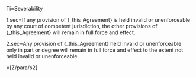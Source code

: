 Ti=Severability

1.sec=If any provision of {_this_Agreement} is held invalid or unenforceable by any court of competent jurisdiction, the other provisions of {_this_Agreement} will remain in full force and effect.

2.sec=Any provision of {_this_Agreement} held invalid or unenforceable only in part or degree will remain in full force and effect to the extent not held invalid or unenforceable.

=[Z/para/s2]